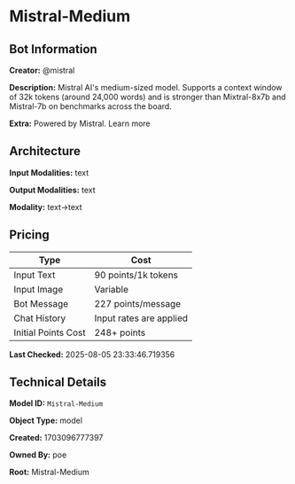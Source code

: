 # Mistral-Medium

## Bot Information

**Creator:** @mistral

**Description:** Mistral AI's medium-sized model. Supports a context window of 32k tokens (around 24,000 words) and is stronger than Mixtral-8x7b and Mistral-7b on benchmarks across the board.

**Extra:** Powered by Mistral. Learn more


## Architecture

**Input Modalities:** text

**Output Modalities:** text

**Modality:** text->text


## Pricing

| Type | Cost |
|------|------|
| Input Text | 90 points/1k tokens |
| Input Image | Variable |
| Bot Message | 227 points/message |
| Chat History | Input rates are applied |
| Initial Points Cost | 248+ points |

**Last Checked:** 2025-08-05 23:33:46.719356


## Technical Details

**Model ID:** `Mistral-Medium`

**Object Type:** model

**Created:** 1703096777397

**Owned By:** poe

**Root:** Mistral-Medium
